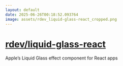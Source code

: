 ```yaml
---
layout: default
date: 2025-06-26T00:18:52.093764
image: assets/rdev_liquid-glass-react_cropped.png
---
```


# [rdev/liquid-glass-react](https://github.com/rdev/liquid-glass-react)

Apple’s Liquid Glass effect component for React apps
